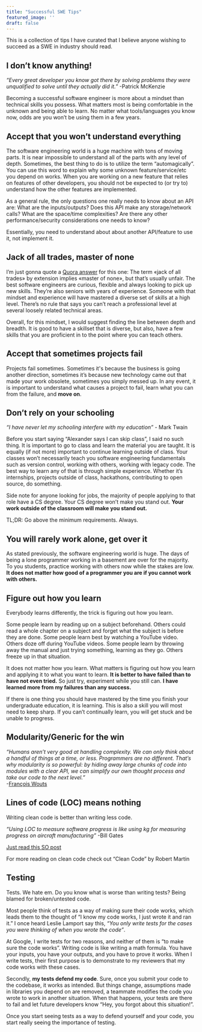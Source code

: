 ```yaml
---
title: "Successful SWE Tips"
featured_image: ''
draft: false
---
```


This is a collection of tips I have curated that I believe anyone wishing to succeed as a SWE in industry should read.


## I don’t know anything!
*“Every great developer you know got there by solving problems they were unqualified to solve until they actually did it.”* 
   -Patrick McKenzie

Becoming a successful software engineer is more about a mindset than technical skills you possess. What matters most is being comfortable in the unknown and being able to learn. No matter what tools/languages you know now, odds are you won’t be using them in a few years. 




## Accept that you won’t understand everything
The software engineering world is a huge machine with tons of moving parts. It is near impossible to understand all of the parts with any level of depth. Sometimes, the best thing to do is to utilize the term “automagically”. You can use this word to explain why some unknown feature/service/etc you depend on works. When you are working on a new feature that relies on features of other developers, you should not be expected to (or try to) understand how the other features are implemented. 

As a general rule, the only questions one really needs to know about an API are:
What are the inputs/outputs?
Does this API make any storage/network calls?
What are the space/time complexities?
Are there any other performance/security considerations one needs to know?

Essentially, you need to understand about about another API/feature to use it, not implement it.



## Jack of all trades, master of none
I’m just gonna quote a [Quora answer](https://www.quora.com/Are-software-engineers-who-are-jack-of-all-trades-really-in-demand) for this one:
  The term «jack of all trades» by extension implies «master of none», but that’s usually unfair.
  The best software engineers are curious, flexible and always looking to pick up new skills. They’re also seniors with years of experience. Someone with that mindset and experience will have mastered a diverse set of skills at a high level. There’s no rule that says you can’t reach a professional level at several loosely related technical areas.

Overall, for this mindset, I would suggest finding the line between depth and breadth. It is good to have a skillset that is diverse, but also, have a few skills that you are proficient in to the point where you can teach others.



## Accept that sometimes projects fail
Projects fail sometimes. Sometimes it's because the business is going another direction, sometimes it’s because new technology came out that made your work obsolete, sometimes you simply messed up. In any event, it is important to understand what causes a project to fail, learn what you can from the failure, and **move on**.



## Don’t rely on your schooling
*“I have never let my schooling interfere with my education”* - Mark Twain

Before you start saying “Alexander says I can skip class”, I said no such thing. It is important to go to class and learn the material you are taught. It is equally (if not more) important to continue learning outside of class. Your classes won’t necessarily teach you software engineering fundamentals such as version control, working with others, working with legacy code. The best way to learn any of that is through simple experience. Whether it’s internships, projects outside of class, hackathons, contributing to open source, do something. 

Side note for anyone looking for jobs, the majority of people applying to that role have a CS degree. Your CS degree won’t make you stand out. **Your work outside of the classroom will make you stand out.**

TL;DR: Go above the minimum requirements. Always.



## You will rarely work alone, get over it
As stated previously, the software engineering world is huge. The days of being a lone programmer working in a basement are over for the majority. To you students, practice working with others now while the stakes are low. **It does not matter how good of a programmer you are if you cannot work with others.**



## Figure out how you learn
Everybody learns differently, the trick is figuring out how you learn. 

Some people learn by reading up on a subject beforehand. Others could read a whole chapter on a subject and forget what the subject is before they are done.
Some people learn best by watching a YouTube video. Others doze off during YouTube videos. 
Some people learn by throwing away the manual and just trying something, learning as they go. Others freeze up in that situation.

It does not matter how you learn. What matters is figuring out how you learn and applying it to what you want to learn. 
**It is better to have failed than to have not even tried.** So just try, experiment while you still can. **I have learned more from my failures than any success.** 

If there is one thing you should have mastered by the time you finish your undergraduate education, it is learning. This is also a skill you will most need to keep sharp. If you can’t continually learn, you will get stuck and be unable to progress.



## Modularity/Generic for the win
*“Humans aren’t very good at handling complexity. We can only think about a handful of things at a time, or less. Programmers are no different. That’s why modularity is so powerful: by hiding away large chunks of code into modules with a clear API, we can simplify our own thought process and take our code to the next level.”*  
-[François Wouts](https://medium.com/@fwouts/the-zenc-master-plan-c693bf3b265e)



## Lines of code (LOC) means nothing
Writing clean code is better than writing less code.

*“Using LOC to measure software progress is like using kg for measuring progress on aircraft manufacturing”* 
-Bill Gates

[Just read this SO post](https://stackoverflow.com/questions/3769716/how-bad-is-sloc-source-lines-of-code-as-a-metric/27047208)

For more reading on clean code check out “Clean Code” by Robert Martin



## Testing
Tests. We hate em. Do you know what is worse than writing tests? Being blamed for broken/untested code. 

Most people think of tests as a way of making sure their code works, which leads them to the thought of “I know my code works, I just wrote it and ran it.” I once heard Leslie Lamport say this, *“You only write tests for the cases you were thinking of when you wrote the code”*. 

At Google, I write tests for two reasons, and neither of them is “to make sure the code works”. Writing code is like writing a math formula. You have your inputs, you have your outputs, and you have to prove it works. When I write tests, their first purpose is to demonstrate to my reviewers that my code works with these cases. 

Secondly, **my tests defend my code**. Sure, once you submit your code to the codebase, it works as intended. But things change, assumptions made in libraries you depend on are removed, a teammate modifies the code you wrote to work in another situation. When that happens, your tests are there to fail and let future developers know “Hey, you forgot about this situation!”. 

Once you start seeing tests as a way to defend yourself and your code, you start really seeing the importance of testing. 
